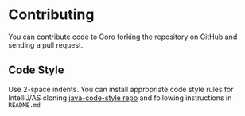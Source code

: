 Contributing
============

You can contribute code to Goro forking the repository on GitHub and sending a pull request.

Code Style
----------
Use 2-space indents. You can install appropriate code style rules for IntelliJ/AS cloning
[java-code-style repo](https://github.com/stanfy/java-code-style) and following instructions
in `README.md`
